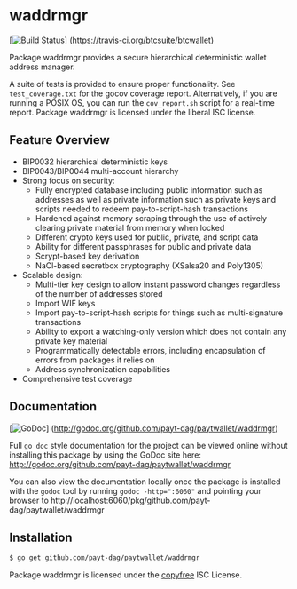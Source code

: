 waddrmgr
========

[![Build Status](https://travis-ci.org/btcsuite/btcwallet.png?branch=master)]
(https://travis-ci.org/btcsuite/btcwallet)

Package waddrmgr provides a secure hierarchical deterministic wallet address
manager.

A suite of tests is provided to ensure proper functionality.  See
`test_coverage.txt` for the gocov coverage report.  Alternatively, if you are
running a POSIX OS, you can run the `cov_report.sh` script for a real-time
report.  Package waddrmgr is licensed under the liberal ISC license.

## Feature Overview

- BIP0032 hierarchical deterministic keys
- BIP0043/BIP0044 multi-account hierarchy
- Strong focus on security:
  - Fully encrypted database including public information such as addresses as
    well as private information such as private keys and scripts needed to
    redeem pay-to-script-hash transactions
  - Hardened against memory scraping through the use of actively clearing
    private material from memory when locked
  - Different crypto keys used for public, private, and script data
  - Ability for different passphrases for public and private data
  - Scrypt-based key derivation
  - NaCl-based secretbox cryptography (XSalsa20 and Poly1305)
- Scalable design:
  - Multi-tier key design to allow instant password changes regardless of the
    number of addresses stored
  - Import WIF keys
  - Import pay-to-script-hash scripts for things such as multi-signature
    transactions
  - Ability to export a watching-only version which does not contain any private
    key material
  - Programmatically detectable errors, including encapsulation of errors from
    packages it relies on
  - Address synchronization capabilities
- Comprehensive test coverage

## Documentation

[![GoDoc](https://godoc.org/github.com/payt-dag/paytwallet/waddrmgr?status.png)]
(http://godoc.org/github.com/payt-dag/paytwallet/waddrmgr)

Full `go doc` style documentation for the project can be viewed online without
installing this package by using the GoDoc site here:
http://godoc.org/github.com/payt-dag/paytwallet/waddrmgr

You can also view the documentation locally once the package is installed with
the `godoc` tool by running `godoc -http=":6060"` and pointing your browser to
http://localhost:6060/pkg/github.com/payt-dag/paytwallet/waddrmgr

## Installation

```bash
$ go get github.com/payt-dag/paytwallet/waddrmgr
```

Package waddrmgr is licensed under the [copyfree](http://copyfree.org) ISC
License.
